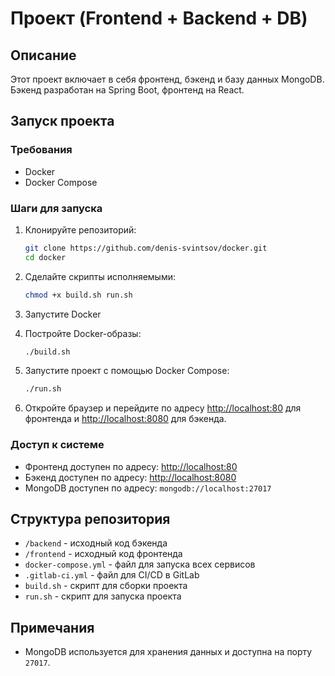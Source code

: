 # Проект (Frontend + Backend + DB)

## Описание

Этот проект включает в себя фронтенд, бэкенд и базу данных MongoDB. Бэкенд разработан на Spring Boot, фронтенд на React.

## Запуск проекта

### Требования

- Docker
- Docker Compose

### Шаги для запуска

1. Клонируйте репозиторий:

    ```bash
    git clone https://github.com/denis-svintsov/docker.git
    cd docker
    ```

2. Сделайте скрипты исполняемыми:

    ```bash
    chmod +x build.sh run.sh
    ```

3. Запустите Docker

4. Постройте Docker-образы:

    ```bash
    ./build.sh
    ```

5. Запустите проект с помощью Docker Compose:

    ```bash
    ./run.sh
    ```

5. Откройте браузер и перейдите по адресу [http://localhost:80](http://localhost:80) для фронтенда и [http://localhost:8080](http://localhost:8080) для бэкенда.

### Доступ к системе

- Фронтенд доступен по адресу: [http://localhost:80](http://localhost:80)
- Бэкенд доступен по адресу: [http://localhost:8080](http://localhost:8080)
- MongoDB доступен по адресу: `mongodb://localhost:27017`

## Структура репозитория

- `/backend` - исходный код бэкенда
- `/frontend` - исходный код фронтенда
- `docker-compose.yml` - файл для запуска всех сервисов
- `.gitlab-ci.yml` - файл для CI/CD в GitLab
- `build.sh` - скрипт для сборки проекта
- `run.sh` - скрипт для запуска проекта

## Примечания

- MongoDB используется для хранения данных и доступна на порту `27017`.


